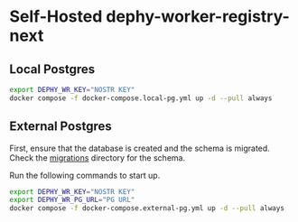 # Self-Hosted dephy-worker-registry-next

## Local Postgres

```bash
export DEPHY_WR_KEY="NOSTR KEY"
docker compose -f docker-compose.local-pg.yml up -d --pull always
```

## External Postgres

First, ensure that the database is created and the schema is migrated. Check the [migrations](./migrations) directory for the schema.

Run the following commands to start up.

```bash
export DEPHY_WR_KEY="NOSTR KEY"
export DEPHY_WR_PG_URL="PG URL"
docker compose -f docker-compose.external-pg.yml up -d --pull always
```
